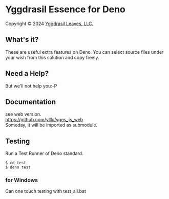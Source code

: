 # Yggdrasil Essence for Deno

Copyright © 2024 [Yggdrasil Leaves, LLC.](https://yggdrasil-leaves.com)

## What's it?

These are useful extra features on Deno.
You can select source files under your wish from this solution and copy freely.

## Need a Help?

But we'll not help you:-P

## Documentation

see web version.  
https://github.com/ylllc/yges_js_web  
Someday, it will be imported as submodule.  

## Testing

Run a Test Runner of Deno standard.  

```
$ cd test
$ deno test
```

### for Windows

Can one touch testing with test_all.bat

